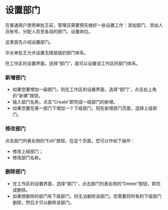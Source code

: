 # 设置部门
在普通用户使用审批王前，管理员需要预先做好一些设置工作：添加部门、添加人员账号、分配人员至各自的部门、设置岗位。

这里首先介绍设置部门。

华炎审批王允许设置无限层级的部门体系。

在工作区的设置界面，选择“部门”，就可以设置该工作区的部门体系。

### 新增部门

- 如果您要增加一级部门，则在工作区的设置界面，选择“部门”，点击右上角的“新建”按钮，
- 输入部门名称，点击“Create”即完成一级部门的新增。
- 如果您要在某一部门下增加一个下级部门，则在新增部门页面，选择上级部门。

### 修改部门

点击部门列表右侧的“Edit”按钮，在这个页面，您可以作如下操作：

- 修改上级部门；
- 修改部门名称。


### 删除部门

- 在工作区的设置界面，选择“部门”，点击部门列表右侧的“Delete”按钮，即完成删除。
- 如果想删除的部门有下级部门，则无法删除该部门。您需要将所有的下级部门删除，然后才可以删除该部门。
